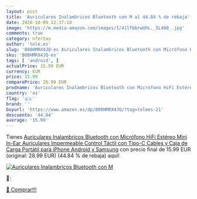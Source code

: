 ```yaml
---
layout: post
title: 'Auriculares Inalambricos Bluetooth con M al 44.84 % de rebaja'
date: 2020-10-09 12:37:18
image: 'https://m.media-amazon.com/images/I/41lfbbrwUhL._SL400_.jpg'
comments: true
category: ofertas
author: 'tole.es'
slug: 'B08HMRX4JQ-es Auriculares Inalambricos Bluetooth con Micrófono HiFi...'
sku: 'B08HMRX4JQ-es'
tags: [ 'android', ]
actualPrice: 15.99 EUR
currency: EUR
price: 15.99
comparePrice: 28.99 EUR
prodname: 'Auriculares Inalambricos Bluetooth con Micrófono HiFi Estéreo Mini In-Ear Auriculares Impermeable Control Táctil con Tipo-C Cables y Caja de Carga Portátil para iPhone Android y Samsung'
country: 'es'
flag: '🇪🇸'
brand: ''
buyurl: 'https://www.amazon.es/dp/B08HMRX4JQ/?tag=tolees-21'
descuento: '44.84'
average: '15.99'
---
```


Tienes [Auriculares Inalambricos Bluetooth con Micrófono HiFi Estéreo Mini In-Ear Auriculares Impermeable Control Táctil con Tipo-C Cables y Caja de Carga Portátil para iPhone Android y Samsung](https://www.amazon.es/dp/B08HMRX4JQ/?tag=tolees-21) con precio final de  15.99 EUR (original: 28.99 EUR) (44.84 %  de rebaja) aqui!

[![Auriculares Inalambricos Bluetooth con M](https://m.media-amazon.com/images/I/41lfbbrwUhL._SL400_.jpg)](https://www.amazon.es/dp/B08HMRX4JQ/?tag=tolees-21)

🔎:


[🛒 Comprar!!!](https://www.amazon.es/dp/B08HMRX4JQ/?tag=tolees-21)

